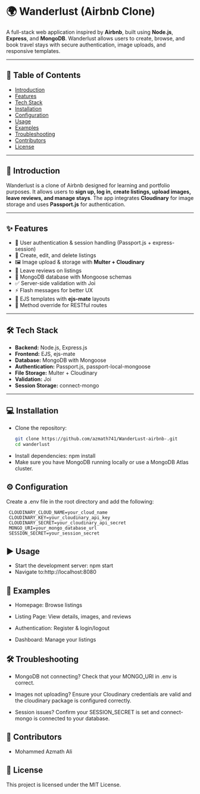 # 🌍 Wanderlust (Airbnb Clone)

A full-stack web application inspired by **Airbnb**, built using **Node.js**, **Express**, and **MongoDB**. Wanderlust allows users to create, browse, and book travel stays with secure authentication, image uploads, and responsive templates.

---

## 📑 Table of Contents
- [Introduction](#-introduction)  
- [Features](#-features)  
- [Tech Stack](#-tech-stack)  
- [Installation](#-installation)  
- [Configuration](#-configuration)  
- [Usage](#-usage)  
- [Examples](#-examples)  
- [Troubleshooting](#-troubleshooting)  
- [Contributors](#-contributors)  
- [License](#-license)  

---

## 🚀 Introduction
Wanderlust is a clone of Airbnb designed for learning and portfolio purposes. It allows users to **sign up, log in, create listings, upload images, leave reviews, and manage stays**. The app integrates **Cloudinary** for image storage and uses **Passport.js** for authentication.  

---

## ✨ Features
- 🔐 User authentication & session handling (Passport.js + express-session)  
- 🏡 Create, edit, and delete listings  
- 🖼️ Image upload & storage with **Multer + Cloudinary**  
- 📝 Leave reviews on listings  
- 📂 MongoDB database with Mongoose schemas  
- ✅ Server-side validation with Joi  
- ⚡ Flash messages for better UX  
- 📄 EJS templates with **ejs-mate** layouts  
- 🔄 Method override for RESTful routes  

---

## 🛠️ Tech Stack
- **Backend:** Node.js, Express.js  
- **Frontend:** EJS, ejs-mate  
- **Database:** MongoDB with Mongoose  
- **Authentication:** Passport.js, passport-local-mongoose  
- **File Storage:** Multer + Cloudinary  
- **Validation:** Joi  
- **Session Storage:** connect-mongo  

---

## 💻 Installation

- Clone the repository:  
   ```bash
   git clone https://github.com/azmath741/WanderLust-airbnb-.git
   cd wanderlust
- Install dependencies:
  npm install
- Make sure you have MongoDB running locally or use a MongoDB Atlas cluster.
## ⚙️ Configuration
  Create a .env file in the root directory and add the following:

     CLOUDINARY_CLOUD_NAME=your_cloud_name
     CLOUDINARY_KEY=your_cloudinary_api_key
     CLOUDINARY_SECRET=your_cloudinary_api_secret
     MONGO_URI=your_mongo_database_url
     SESSION_SECRET=your_session_secret
## ▶️ Usage

- Start the development server:  npm start
- Navigate to:http://localhost:8080

## 📸 Examples
- Homepage: Browse listings

- Listing Page: View details, images, and reviews

- Authentication: Register & login/logout

- Dashboard: Manage your listings

## 🛠️ Troubleshooting

- MongoDB not connecting?
Check that your MONGO_URI in .env is correct.

- Images not uploading?
Ensure your Cloudinary credentials are valid and the cloudinary package is configured correctly.

- Session issues?
Confirm your SESSION_SECRET is set and connect-mongo is connected to your database.

## 👥 Contributors
- Mohammed Azmath Ali

## 📜 License

This project is licensed under the MIT License.
